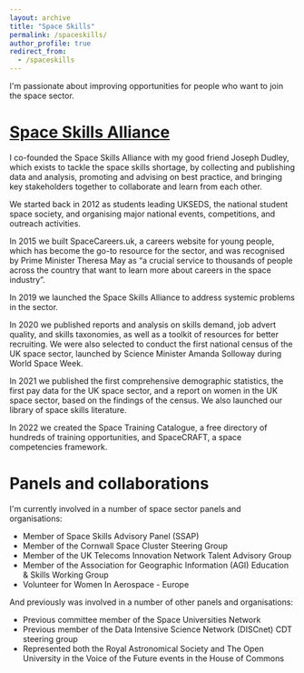 ```yaml
---
layout: archive
title: "Space Skills"
permalink: /spaceskills/
author_profile: true
redirect_from:
  - /spaceskills
---
```


I'm passionate about improving opportunities for people who want to join the space sector.

[Space Skills Alliance](https://spaceskills.org)
======
I co-founded the Space Skills Alliance with my good friend Joseph Dudley, which exists to tackle the space skills shortage, by collecting and publishing data and analysis, promoting and advising on best practice, and bringing key stakeholders together to collaborate and learn from each other.

We started back in 2012 as students leading UKSEDS, the national student space society, and organising major national events, competitions, and outreach activities.

In 2015 we built SpaceCareers.uk, a careers website for young people, which has become the go-to resource for the sector, and was recognised by Prime Minister Theresa May as “a crucial service to thousands of people across the country that want to learn more about careers in the space industry”.

In 2019 we launched the Space Skills Alliance to address systemic problems in the sector.

In 2020 we published reports and analysis on skills demand, job advert quality, and skills taxonomies, as well as a toolkit of resources for better recruiting. We were also selected to conduct the first national census of the UK space sector, launched by Science Minister Amanda Solloway during World Space Week.

In 2021 we published the first comprehensive demographic statistics, the first pay data for the UK space sector, and a report on women in the UK space sector, based on the findings of the census. We also launched our library of space skills literature.

In 2022 we created the Space Training Catalogue, a free directory of hundreds of training opportunities, and SpaceCRAFT, a space competencies framework.

Panels and collaborations
======
I'm currently involved in a number of space sector panels and organisations:
* Member of Space Skills Advisory Panel (SSAP)
* Member of the Cornwall Space Cluster Steering Group
* Member of the UK Telecoms Innovation Network Talent Advisory Group
* Member of the Association for Geographic Information (AGI) Education & Skills Working Group
* Volunteer for Women In Aerospace - Europe

And previously was involved in a number of other panels and organisations:
* Previous committee member of the Space Universities Network
* Previous member of the Data Intensive Science Network (DISCnet) CDT steering group
* Represented both the Royal Astronomical Society and The Open University in the Voice of the Future events in the House of Commons
